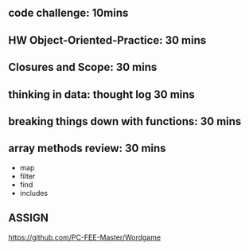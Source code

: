 
## code challenge: 10mins

## HW Object-Oriented-Practice: 30 mins

## Closures and Scope: 30 mins

## thinking in data: thought log 30 mins

## breaking things down with functions: 30 mins

## array methods review: 30 mins
- map
- filter
- find
- includes

## ASSIGN
https://github.com/PC-FEE-Master/Wordgame